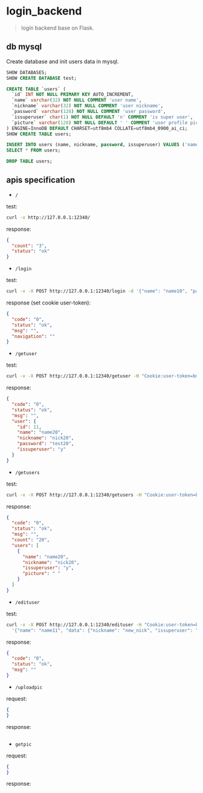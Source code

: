 # login_backend

> login backend base on Flask.

## db mysql

Create database and init users data in mysql.

```sql
SHOW DATABASES;
SHOW CREATE DATABASE test;

CREATE TABLE `users` (
  `id` INT NOT NULL PRIMARY KEY AUTO_INCREMENT,
  `name` varchar(32) NOT NULL COMMENT 'user name',
  `nickname` varchar(32) NOT NULL COMMENT 'user nickname',
  `password` varchar(128) NOT NULL COMMENT 'user password',
  `issuperuser` char(1) NOT NULL DEFAULT 'n' COMMENT 'is super user',
  `picture` varchar(128) NOT NULL DEFAULT ' ' COMMENT 'user profile picture address'
) ENGINE=InnoDB DEFAULT CHARSET=utf8mb4 COLLATE=utf8mb4_0900_ai_ci;
SHOW CREATE TABLE users;

INSERT INTO users (name, nickname, password, issuperuser) VALUES ('name01', 'nick01', 'test', 'n');
SELECT * FROM users;

DROP TABLE users;
```


## apis specification

- `/`

test:

```sh
curl -v http://127.0.0.1:12340/
```

response:

```json
{
  "count": "3",
  "status": "ok"
}
```

- `/login`

test:

```sh
curl -v -X POST http://127.0.0.1:12340/login -d '{"name": "name10", "password": "test10"}'
```

response (set cookie user-token):

```json
{
  "code": "0",
  "status": "ok",
  "msg": "",
  "navigation": ""
}
```

- `/getuser`

test:

```sh
curl -v -X POST http://127.0.0.1:12340/getuser -H "Cookie:user-token=bmFtZTEwfHRlc3QxMA==" -d '{"name": "name20"}'
```

response:

```json
{
  "code": "0",
  "status": "ok",
  "msg": "",
  "user": {
    "id": 11,
    "name": "name20",
    "nickname": "nick20",
    "password": "test20",
    "issuperuser": "y"
  }
}
```

- `/getusers`

test:

```sh
curl -v -X POST http://127.0.0.1:12340/getusers -H "Cookie:user-token=bmFtZTEwfHRlc3QxMA==" -d '{"start": "10", "offset": "5"}'
```

response:

```json
{
  "code": "0",
  "status": "ok",
  "msg": "",
  "count": "20",
  "users": [
    {
      "name": "name20",
      "nickname": "nick20",
      "issuperuser": "y",
      "picture": " "
    }
  ]
}
```

- `/edituser`

test:

```sh
curl -v -X POST http://127.0.0.1:12340/edituser -H "Cookie:user-token=bmFtZTEwfHRlc3QxMA==" -d \
  '{"name": "name11", "data": {"nickname": "new_nick", "issuperuser": "y", "picture": "/static/user01.jpeg"}}'
```

response:

```json
{
  "code": "0",
  "status": "ok",
  "msg": ""
}
```

- `/uploadpic`

request:

```json
{
}
```

response:

```json
```

- `getpic`

request:

```json
{
}
```

response:

```json
```
